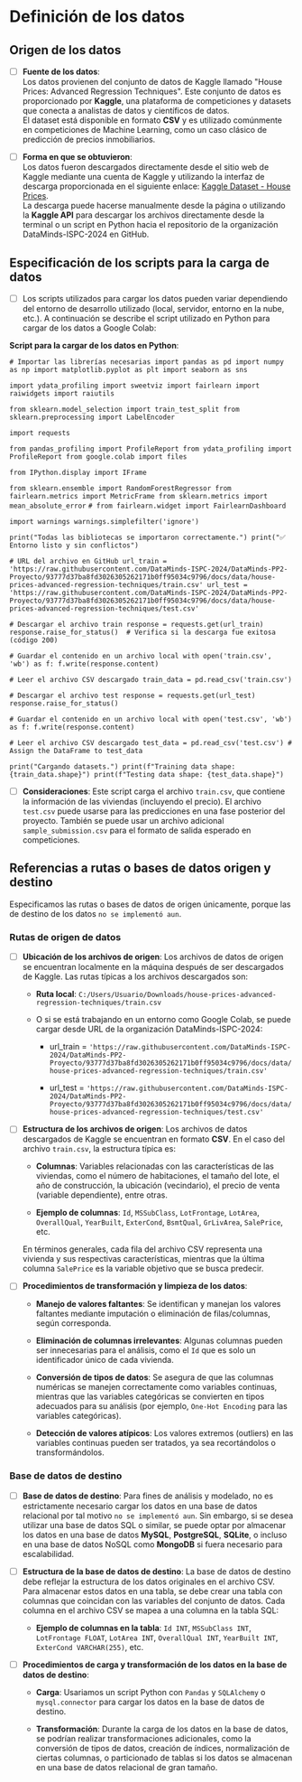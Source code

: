 # Definición de los datos

## Origen de los datos

- [ ] **Fuente de los datos**:  
  Los datos provienen del conjunto de datos de Kaggle llamado "House Prices: Advanced Regression Techniques". Este conjunto de datos es proporcionado por **Kaggle**, una plataforma de competiciones y datasets que conecta a analistas de datos y científicos de datos.  
  El dataset está disponible en formato **CSV** y es utilizado comúnmente en competiciones de Machine Learning, como un caso clásico de predicción de precios inmobiliarios.

- [ ] **Forma en que se obtuvieron**:  
  Los datos fueron descargados directamente desde el sitio web de Kaggle mediante una cuenta de Kaggle y utilizando la interfaz de descarga proporcionada en el siguiente enlace:
  [Kaggle Dataset - House Prices](https://www.kaggle.com/competitions/house-prices-advanced-regression-techniques/data).  
  La descarga puede hacerse manualmente desde la página o utilizando la **Kaggle API** para descargar los archivos directamente desde la terminal o un script en Python hacia el repositorio de la organización DataMinds-ISPC-2024 en GitHub. 

## Especificación de los scripts para la carga de datos

- [ ] Los scripts utilizados para cargar los datos pueden variar dependiendo del entorno de desarrollo utilizado (local, servidor, entorno en la nube, etc.). A continuación se describe el script utilizado en Python para cargar de los datos a Google Colab:

**Script para la cargar de los datos en Python**:

`# Importar las librerías necesarias
import pandas as pd
import numpy as np
import matplotlib.pyplot as plt
import seaborn as sns`

`import ydata_profiling
import sweetviz
import fairlearn
import raiwidgets
import raiutils`

`from sklearn.model_selection import train_test_split
from sklearn.preprocessing import LabelEncoder`

`import requests`

`from pandas_profiling import ProfileReport
from ydata_profiling import ProfileReport
from google.colab import files`

`from IPython.display import IFrame`

`from sklearn.ensemble import RandomForestRegressor
from fairlearn.metrics import MetricFrame
from sklearn.metrics import mean_absolute_error`
`# from fairlearn.widget import FairlearnDashboard`

`import warnings
warnings.simplefilter('ignore')`

`print("Todas las bibliotecas se importaron correctamente.")
print("✅ Entorno listo y sin conflictos")`


`# URL del archivo en GitHub
url_train = 'https://raw.githubusercontent.com/DataMinds-ISPC-2024/DataMinds-PP2-Proyecto/93777d37ba8fd3026305262171b0ff95034c9796/docs/data/house-prices-advanced-regression-techniques/train.csv'
url_test = 'https://raw.githubusercontent.com/DataMinds-ISPC-2024/DataMinds-PP2-Proyecto/93777d37ba8fd3026305262171b0ff95034c9796/docs/data/house-prices-advanced-regression-techniques/test.csv'`

`# Descargar el archivo train
response = requests.get(url_train)
response.raise_for_status()  # Verifica si la descarga fue exitosa (código 200)`

`# Guardar el contenido en un archivo local
with open('train.csv', 'wb') as f:
    f.write(response.content)`

`# Leer el archivo CSV descargado
train_data = pd.read_csv('train.csv')`

`# Descargar el archivo test
response = requests.get(url_test)
response.raise_for_status()`

`# Guardar el contenido en un archivo local
with open('test.csv', 'wb') as f:
    f.write(response.content)`

`# Leer el archivo CSV descargado
test_data = pd.read_csv('test.csv') # Assign the DataFrame to test_data`

`print("Cargando datasets.")
print(f"Training data shape: {train_data.shape}")
print(f"Testing data shape: {test_data.shape}")`


- [ ] **Consideraciones**: Este script carga el archivo `train.csv`, que contiene la información de las viviendas (incluyendo el precio). El archivo `test.csv` puede usarse para las predicciones en una fase posterior del proyecto. También se puede usar un archivo adicional `sample_submission.csv` para el formato de salida esperado en competiciones. 

## Referencias a rutas o bases de datos origen y destino

Especificamos las rutas o bases de datos de origen únicamente, porque las de destino de los datos `no se implementó aun`.

### Rutas de origen de datos

- [ ] **Ubicación de los archivos de origen**:
  Los archivos de datos de origen se encuentran localmente en la máquina después de ser descargados de Kaggle. Las rutas típicas a los archivos descargados son:

  - **Ruta local**: `C:/Users/Usuario/Downloads/house-prices-advanced-regression-techniques/train.csv`
    
  - O si se está trabajando en un entorno como Google Colab, se puede cargar desde URL de la organización DataMinds-ISPC-2024:
    - url_train = `'https://raw.githubusercontent.com/DataMinds-ISPC-2024/DataMinds-PP2-Proyecto/93777d37ba8fd3026305262171b0ff95034c9796/docs/data/house-prices-advanced-regression-techniques/train.csv'`
      
    - url_test = `'https://raw.githubusercontent.com/DataMinds-ISPC-2024/DataMinds-PP2-Proyecto/93777d37ba8fd3026305262171b0ff95034c9796/docs/data/house-prices-advanced-regression-techniques/test.csv'`
    
- [ ] **Estructura de los archivos de origen**:
  Los archivos de datos descargados de Kaggle se encuentran en formato **CSV**. En el caso del archivo `train.csv`, la estructura típica es:

  - **Columnas**: Variables relacionadas con las características de las viviendas, como el número de habitaciones, el tamaño del lote, el año de construcción, la ubicación (vecindario), el precio de venta (variable dependiente), entre otras.
    
  - **Ejemplo de columnas**: `Id`, `MSSubClass`, `LotFrontage`, `LotArea`, `OverallQual`, `YearBuilt`, `ExterCond`, `BsmtQual`, `GrLivArea`, `SalePrice`, etc.
  
  En términos generales, cada fila del archivo CSV representa una vivienda y sus respectivas características, mientras que la última columna `SalePrice` es la variable objetivo que se busca predecir.

- [ ] **Procedimientos de transformación y limpieza de los datos**:
  - **Manejo de valores faltantes**: Se identifican y manejan los valores faltantes mediante imputación o eliminación de filas/columnas, según corresponda.
    
  - **Eliminación de columnas irrelevantes**: Algunas columnas pueden ser innecesarias para el análisis, como el `Id` que es solo un identificador único de cada vivienda.
    
  - **Conversión de tipos de datos**: Se asegura de que las columnas numéricas se manejen correctamente como variables continuas, mientras que las variables categóricas se convierten en tipos adecuados para su análisis (por ejemplo, `One-Hot Encoding` para las variables categóricas).
    
  - **Detección de valores atípicos**: Los valores extremos (outliers) en las variables continuas pueden ser tratados, ya sea recortándolos o transformándolos.

### Base de datos de destino

- [ ] **Base de datos de destino**:
  Para fines de análisis y modelado, no es estrictamente necesario cargar los datos en una base de datos relacional por tal motivo `no se implementó aun`. Sin embargo, si se desea utilizar una base de datos SQL o similar, se puede optar por almacenar los datos en una base de datos **MySQL**, **PostgreSQL**, **SQLite**, o incluso en una base de datos NoSQL como **MongoDB** si fuera necesario para escalabilidad.

- [ ] **Estructura de la base de datos de destino**:
  La base de datos de destino debe reflejar la estructura de los datos originales en el archivo CSV. Para almacenar estos datos en una tabla, se debe crear una tabla con columnas que coincidan con las variables del conjunto de datos. Cada columna en el archivo CSV se mapea a una columna en la tabla SQL:
  - **Ejemplo de columnas en la tabla**: `Id INT`, `MSSubClass INT`, `LotFrontage FLOAT`, `LotArea INT`, `OverallQual INT`, `YearBuilt INT`, `ExterCond VARCHAR(255)`, etc.
      
- [ ] **Procedimientos de carga y transformación de los datos en la base de datos de destino**:
  - **Carga**: Usariamos un script Python con `Pandas` y `SQLAlchemy` o `mysql.connector` para cargar los datos en la base de datos de destino.
    
  - **Transformación**: Durante la carga de los datos en la base de datos, se podrían realizar transformaciones adicionales, como la conversión de tipos de datos, creación de índices, normalización de ciertas columnas, o particionado de tablas si los datos se almacenan en una base de datos relacional de gran tamaño.
